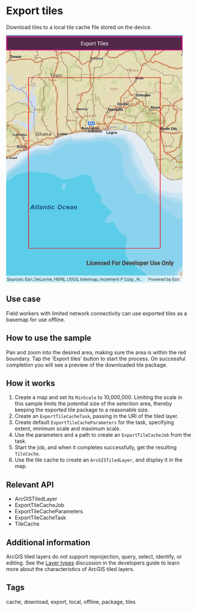 # Export tiles

Download tiles to a local tile cache file stored on the device.

![Image of export tiles](ExportTiles.jpg)

## Use case

Field workers with limited network connectivity can use exported tiles as a basemap for use offline.

## How to use the sample

Pan and zoom into the desired area, making sure the area is within the red boundary. Tap the 'Export tiles' button to start the process. On successful completion you will see a preview of the downloaded tile package.

## How it works

1. Create a map and set its `MinScale` to 10,000,000. Limiting the scale in this sample limits the potential size of the selection area, thereby keeping the exported tile package to a reasonable size.
2. Create an `ExportTileCacheTask`, passing in the URI of the tiled layer.
3. Create default `ExportTileCacheParameters` for the task, specifying extent, minimum scale and maximum scale.
4. Use the parameters and a path to create an `ExportTileCacheJob` from the task.
5. Start the job, and when it completes successfully, get the resulting `TileCache`.
6. Use the tile cache to create an `ArcGISTiledLayer`, and display it in the map.

## Relevant API

* ArcGISTiledLayer
* ExportTileCacheJob
* ExportTileCacheParameters
* ExportTileCacheTask
* TileCache

## Additional information

ArcGIS tiled layers do not support reprojection, query, select, identify, or editing. See the [Layer types](https://developers.arcgis.com/net/layers/#layer-types) discussion in the developers guide to learn more about the characteristics of ArcGIS tiled layers.

## Tags

cache, download, export, local, offline, package, tiles
